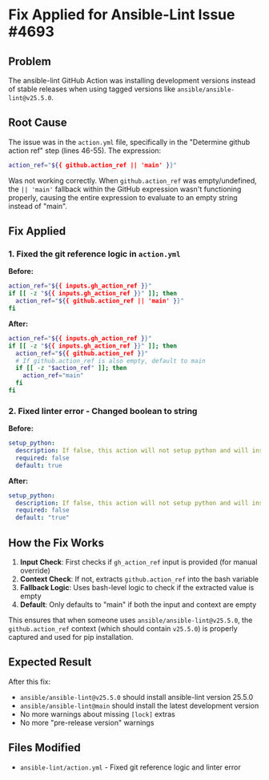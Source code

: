 # Fix Applied for Ansible-Lint Issue #4693

## Problem
The ansible-lint GitHub Action was installing development versions instead of stable releases when using tagged versions like `ansible/ansible-lint@v25.5.0`.

## Root Cause
The issue was in the `action.yml` file, specifically in the "Determine github action ref" step (lines 46-55). The expression:

```bash
action_ref="${{ github.action_ref || 'main' }}"
```

Was not working correctly. When `github.action_ref` was empty/undefined, the `|| 'main'` fallback within the GitHub expression wasn't functioning properly, causing the entire expression to evaluate to an empty string instead of "main".

## Fix Applied

### 1. Fixed the git reference logic in `action.yml`

**Before:**
```bash
action_ref="${{ inputs.gh_action_ref }}"
if [[ -z "${{ inputs.gh_action_ref }}" ]]; then
  action_ref="${{ github.action_ref || 'main' }}"
fi
```

**After:**
```bash
action_ref="${{ inputs.gh_action_ref }}"
if [[ -z "${{ inputs.gh_action_ref }}" ]]; then
  action_ref="${{ github.action_ref }}"
  # If github.action_ref is also empty, default to main
  if [[ -z "$action_ref" ]]; then
    action_ref="main"
  fi
fi
```

### 2. Fixed linter error - Changed boolean to string

**Before:**
```yaml
setup_python:
  description: If false, this action will not setup python and will instead rely on the already installed python.
  required: false
  default: true
```

**After:**
```yaml
setup_python:
  description: If false, this action will not setup python and will instead rely on the already installed python.
  required: false
  default: "true"
```

## How the Fix Works

1. **Input Check**: First checks if `gh_action_ref` input is provided (for manual override)
2. **Context Check**: If not, extracts `github.action_ref` into the bash variable
3. **Fallback Logic**: Uses bash-level logic to check if the extracted value is empty
4. **Default**: Only defaults to "main" if both the input and context are empty

This ensures that when someone uses `ansible/ansible-lint@v25.5.0`, the `github.action_ref` context (which should contain `v25.5.0`) is properly captured and used for pip installation.

## Expected Result

After this fix:
- `ansible/ansible-lint@v25.5.0` should install ansible-lint version 25.5.0
- `ansible/ansible-lint@main` should install the latest development version
- No more warnings about missing `[lock]` extras
- No more "pre-release version" warnings

## Files Modified
- `ansible-lint/action.yml` - Fixed git reference logic and linter error 